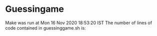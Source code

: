 # Guessingame
Make was run at  Mon 16 Nov 2020 18:53:20 IST
The number of lines of code contained in guessinggame.sh is: 
